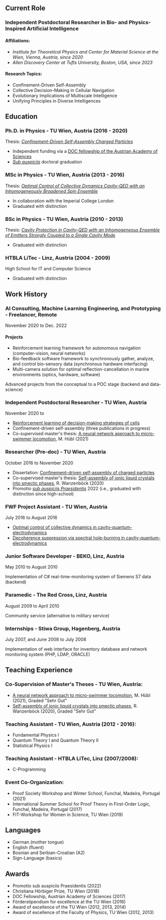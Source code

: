 ## Current Role
### Independent Postdoctoral Researcher in Bio- and Physics-Inspired Artificial Intelligence
#### Affiliations:
- _Institute for Theoretical Physics and Center for Material Science at the Wien, Vienna, Austria, since 2020_
- _Allen Discovery Center at Tufts University, Boston, USA, since 2023_
#### Research Topics:
- Confinement-Driven Self-Assembly
- Collective Decision-Making in Cellular Navigation
- Evolutionary Implications of Multiscale Intelligence
- Unifying Principles in Diverse Intelligences

## Education
### Ph.D. in Physics - TU Wien, Austria (2016 - 2020)
Thesis:  <a class="" target='blank' href="https://repositum.tuwien.at/handle/20.500.12708/16374">*Confinement-Driven Self-Assembly Charged Particles*</a>

- Independent funding via a [DOC fellowship of the Austrian Academy of Sciences](https://stipendien.oeaw.ac.at/stipendien/doc)
- <a class="" target='blank' href="https://en.wikipedia.org/wiki/Sub_auspiciis_Praesidentis"><i>Sub auspiciis</i></a> doctoral graduation

### MSc in Physics - TU Wien, Austria (2013 - 2016)
Thesis: <a class="" target='blank' href="https://repositum.tuwien.at/handle/20.500.12708/6605">*Optimal Control of Collective Dynamics Cavity-QED with an Inhomogeneously Broadened Spin Ensemble*</a>

- In collaboration with the Imperial College London
- Graduated with distinction

### BSc in Physics - TU Wien, Austria (2010 - 2013)
Thesis: <a class="" target='blank' href="http://smt.tuwien.ac.at/extra/people/hartl/hartl_bachelor.pdf">*Cavity Protection in Cavity-QED with an Inhomogeneous Ensemble of Emitters Strongly Coupled to a Single Cavity Mode*</a>

- Graduated with distinction

### HTBLA LiTec - Linz, Austria (2004 - 2009)
High School for IT and Computer Science

- Graduated with distinction

## Work History

### AI Consulting, Machine Learning Engineering, and Prototyping - Freelancer, Remote
November 2020 to Dec. 2022

#### Projects
- Reinforcement learning framework for autonomous navigation (computer-vision, neural networks)
- Bio-feedback software framework to synchronously gather, analyze, and control bio-sensory data (synchronous hardware interfacing)
- Multi-camera solution for optimal reflection-cancellation in marine environments (optics, hardware, software)

Advanced projects from the conceptual to a POC stage (backend and data-science)

### Independent Postdoctoral Researcher - TU Wien, Austria
November 2020 to 

- [Reinforcement learning of decision-making strategies of cells](https://www.pnas.org/content/118/19/e2019683118)
- Confinement-driven self-assembly (three publications in progress)
- Co-supervised master's thesis: [A neural network approach to micro-swimmer locomotion](https://repositum.tuwien.at/handle/20.500.12708/16476), M. Hübl (2021)

### Researcher (Pre-doc) - TU Wien, Austria
October 2016 to November 2020

- Dissertation: [Confinement-driven self-assembly of charged particles](https://repositum.tuwien.at/handle/20.500.12708/16374)
- Co-supervised master's thesis: [Self-assembly of ionic liquid crystals into smectic phases](https://repositum.tuwien.at/handle/20.500.12708/1471), R. Wanzenböck (2020)
- Promotio <a target="_blank" href="https://en.wikipedia.org/wiki/Sub_auspiciis_Praesidentis">*sub auspiciis Praesidentis*</a> 2022 (i.e., graduated with distinction since high-school)

### FWF Project Assistant - TU Wien, Austria
July 2016 to August 2016

- [Optimal control of collective dynamics in cavity-quantum-electrodynamics](https://journals.aps.org/pra/abstract/10.1103/PhysRevA.96.043837)
- [Decoherence suppression via spectral hole-burning in cavity-quantum-electrodynamics](https://journals.aps.org/prl/abstract/10.1103/PhysRevLett.115.033601)

### Junior Software Developer - BEKO, Linz, Austria
May 2010 to August 2010

Implementation of C# real-time-monitoring system of Siemens S7 data (backend)

### Paramedic - The Red Cross, Linz, Austria
August 2009 to April 2010

Community service (alternative to military service)

### Internships - Stiwa Group, Hagenberg, Austria
July 2007, and June 2008 to July 2008

Implementation of web interface for inventory database and network monitoring system (PHP, LDAP, ORACLE)

## Teaching Experience

### Co-Supervision of Master's Theses - TU Wien, Austria:
- [A neural network approach to micro-swimmer locomotion](https://repositum.tuwien.at/handle/20.500.12708/16476), M. Hübl (2021), Graded "Sehr Gut"
- [Self-assembly of ionic liquid crystals into smectic phases](https://repositum.tuwien.at/handle/20.500.12708/1471), R. Wanzenböck (2020), Graded "Sehr Gut"

### Teaching Assistant - TU Wien, Austria (2012 - 2016):
- Fundamental Physics I
- Quantum Theory I and Quantum Theory II
- Statistical Physics I

### Teaching Assistant - HTBLA LiTec, Linz (2007/2008):
- C-Programming

### Event Co-Organization:
- Proof Society Workshop and Winter School, Funchal, Madeira, Portugal (2021)
- International Summer School for Proof Theory in First-Order Logic, Funchal, Madeira, Portugal (2017)
- FIT-Workshop for Women in Science, TU Wien (2019)

## Languages
- German (mother tongue)
- English (fluent)
- Bosnian and Serbian-Croatian (A2)
- Sign-Language (basics)

## Awards
- Promotio sub auspiciis Praesidentis (2022)
- Christiana Hörbiger Prize, TU Wien (2018)
- DOC Fellowship, Austrian Academy of Sciences (2017)
- Förderstipendium for excellence at the TU Wien (2016)
- Award of excellence of the TU Wien (2012, 2013, 2014)
- Award of excellence of the Faculty of Physics, TU Wien (2012, 2013)
